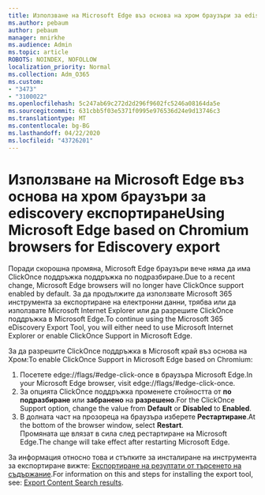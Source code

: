 ```yaml
---
title: Използване на Microsoft Edge въз основа на хром браузъри за ediscovery експортиране
ms.author: pebaum
author: pebaum
manager: mnirkhe
ms.audience: Admin
ms.topic: article
ROBOTS: NOINDEX, NOFOLLOW
localization_priority: Normal
ms.collection: Adm_O365
ms.custom:
- "3473"
- "3100022"
ms.openlocfilehash: 5c247ab69c272d2d296f9602fc5246a08164da5e
ms.sourcegitcommit: 631cbb5f03e5371f0995e976536d24e9d13746c3
ms.translationtype: MT
ms.contentlocale: bg-BG
ms.lasthandoff: 04/22/2020
ms.locfileid: "43726201"
---
```

# <a name="using-microsoft-edge-based-on-chromium-browsers-for-ediscovery-export"></a><span data-ttu-id="b9c41-102">Използване на Microsoft Edge въз основа на хром браузъри за ediscovery експортиране</span><span class="sxs-lookup"><span data-stu-id="b9c41-102">Using Microsoft Edge based on Chromium browsers for Ediscovery export</span></span>

<span data-ttu-id="b9c41-103">Поради скорошна промяна, Microsoft Edge браузъри вече няма да има ClickOnce поддръжка поддръжка по подразбиране.</span><span class="sxs-lookup"><span data-stu-id="b9c41-103">Due to a recent change, Microsoft Edge browsers will no longer have ClickOnce support enabled by default.</span></span> <span data-ttu-id="b9c41-104">За да продължите да използвате Microsoft 365 инструмента за експортиране на електронни данни, трябва или да използвате Microsoft Internet Explorer или да разрешите ClickOnce поддръжка в Microsoft Edge.</span><span class="sxs-lookup"><span data-stu-id="b9c41-104">To continue using the Microsoft 365 eDiscovery Export Tool, you will either need to use Microsoft Internet Explorer or enable ClickOnce Support in Microsoft Edge.</span></span> 

<span data-ttu-id="b9c41-105">За да разрешите ClickOnce поддръжка в Microsoft край въз основа на Хром:</span><span class="sxs-lookup"><span data-stu-id="b9c41-105">To enable ClickOnce Support in Microsoft Edge based on Chromium:</span></span> 
1. <span data-ttu-id="b9c41-106">Посетете edge://flags/#edge-click-once в браузъра Microsoft Edge.</span><span class="sxs-lookup"><span data-stu-id="b9c41-106">In your Microsoft Edge browser, visit edge://flags/#edge-click-once.</span></span>
2. <span data-ttu-id="b9c41-107">За опцията ClickOnce поддръжка променете стойността от **по подразбиране** или **забранено** на **разрешено**.</span><span class="sxs-lookup"><span data-stu-id="b9c41-107">For the ClickOnce Support option, change the value from **Default** or **Disabled** to **Enabled**.</span></span> 
3. <span data-ttu-id="b9c41-108">В долната част на прозореца на браузъра изберете **Рестартиране**.</span><span class="sxs-lookup"><span data-stu-id="b9c41-108">At the bottom of the browser window, select **Restart**.</span></span> <br>
 <span data-ttu-id="b9c41-109">Промяната ще влязат в сила след рестартиране на Microsoft Edge.</span><span class="sxs-lookup"><span data-stu-id="b9c41-109">The change will take effect after restarting Microsoft Edge.</span></span> 

<span data-ttu-id="b9c41-110">За информация относно това и стъпките за инсталиране на инструмента за експортиране вижте: [Експортиране на резултати от търсенето на съдържание](https://docs.microsoft.com/microsoft-365/compliance/export-search-results).</span><span class="sxs-lookup"><span data-stu-id="b9c41-110">For information on this and steps for installing the  export tool, see: [ Export Content Search results](https://docs.microsoft.com/microsoft-365/compliance/export-search-results).</span></span>